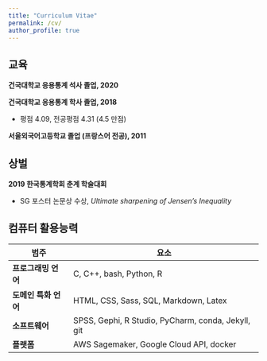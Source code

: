 ```yaml
---
title: "Curriculum Vitae"
permalink: /cv/
author_profile: true
---
```


## 교육
__건국대학교 응용통계 석사 졸업, 2020__

__건국대학교 응용통계 학사 졸업, 2018__
* 평점 4.09, 전공평점 4.31 (4.5 만점)

__서울외국어고등학교 졸업 (프랑스어 전공), 2011__

## 상벌
__2019 한국통계학회 춘계 학술대회__
* SG 포스터 논문상 수상, _Ultimate sharpening of Jensen’s Inequality_

## 컴퓨터 활용능력

<table font-size="medium">
	<thead>
		<tr>
			<th>범주</th>
			<th>요소</th>
		</tr>
	</thead>
	<tbody>
		<tr>
			<td><strong>프로그래밍 언어</strong></td>
			<td>
                C, C++, bash, Python, R
            </td>
		</tr>
		<tr>
			<td><strong>도메인 특화 언어</strong></td>
			<td>
                HTML, CSS, Sass, SQL, Markdown, Latex
            </td>
		</tr>
		<tr>
			<td><strong>소프트웨어</strong></td>
			<td>
                SPSS, Gephi, R Studio, PyCharm, conda, Jekyll, git
            </td>
		</tr>
		<tr>
			<td><strong>플랫폼</strong></td>
			<td>
                AWS Sagemaker, Google Cloud API, docker
            </td>
		</tr>
	</tbody>
</table>
